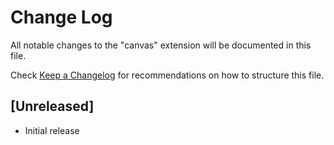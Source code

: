 # Change Log

All notable changes to the "canvas" extension will be documented in this file.

Check [Keep a Changelog](http://keepachangelog.com/) for recommendations on how to structure this file.

## [Unreleased]

- Initial release